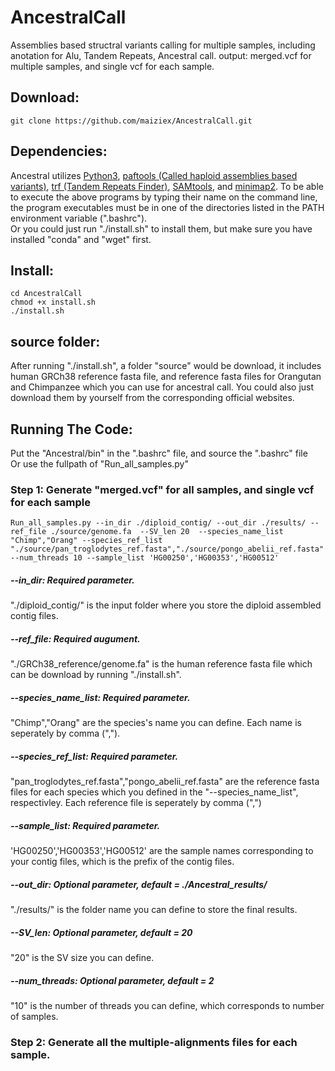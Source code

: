 # AncestralCall
Assemblies based structral variants calling for multiple samples, including anotation for Alu, Tandem Repeats, Ancestral call. 
output: merged.vcf for multiple samples, and single vcf for each sample. 

## Download:
```
git clone https://github.com/maiziex/AncestralCall.git
```

## Dependencies:
Ancestral utilizes <a href="https://www.python.org/downloads/">Python3</a>, <a href="https://github.com/lh3/minimap2/tree/master/misc">paftools (Called haploid assemblies based variants)</a>, <a href="https://tandem.bu.edu/trf/trf.html">trf (Tandem Repeats Finder)</a>, <a href="http://samtools.sourceforge.net/">SAMtools</a>, and <a href="https://github.com/lh3/minimap2">minimap2</a>. To be able to execute the above programs by typing their name on the command line, the program executables must be in one of the directories listed in the PATH environment variable (".bashrc"). <br />
Or you could just run "./install.sh" to install them, but make sure you have installed "conda" and "wget" first. 

## Install:
```
cd AncestralCall
chmod +x install.sh
./install.sh
```

## source folder:
After running "./install.sh", a folder "source" would be download, it includes human GRCh38 reference fasta file, and reference fasta files for Orangutan and Chimpanzee which you can use for ancestral call. You could also just download them by yourself from the corresponding official websites. 

## Running The Code:
Put the "Ancestral/bin" in the ".bashrc" file, and source the ".bashrc" file <br />
Or use the fullpath of "Run_all_samples.py"


### Step 1: Generate "merged.vcf" for all samples, and single vcf for each sample
```
Run_all_samples.py --in_dir ./diploid_contig/ --out_dir ./results/ --ref_file ./source/genome.fa  --SV_len 20  --species_name_list "Chimp","Orang" --species_ref_list "./source/pan_troglodytes_ref.fasta","./source/pongo_abelii_ref.fasta" --num_threads 10 --sample_list 'HG00250','HG00353','HG00512'
```
##### --in_dir: Required parameter. 
"./diploid_contig/" is the input folder where you store the diploid assembled contig files. 

##### --ref_file: Required augument. 
"./GRCh38_reference/genome.fa" is the human reference fasta file which can be download by running "./install.sh". 

#####  --species_name_list: Required parameter. <br />
"Chimp","Orang" are the species's name you can define. Each name is seperately by comma (","). 

#####  --species_ref_list: Required parameter.<br />
"pan_troglodytes_ref.fasta","pongo_abelii_ref.fasta" are the reference fasta files for each species which you defined in the "--species_name_list", respectivley. Each reference file is seperately by comma (",") 
 
#####  --sample_list: Required parameter. <br />
'HG00250','HG00353','HG00512' are the sample names corresponding to your contig files, which is the prefix of the contig files. 

#####  --out_dir: Optional parameter, default = ./Ancestral_results/  <br />
"./results/" is the folder name you can define to store the final results.  

#####  --SV_len: Optional parameter, default = 20 <br />
"20" is the SV size you can define.

#####  --num_threads: Optional parameter, default = 2 <br />
"10" is the number of threads you can define, which corresponds to number of samples.

### Step 2: Generate all the multiple-alignments files for each sample. 

